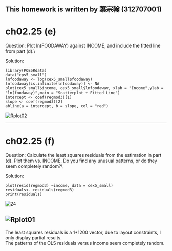 #
## This homework is written by  葉宗翰 (312707001)
# ch02.25 (e)
Question: Plot ln(FOODAWAY) against INCOME, and include the fitted line from part (d).\


Solution:
```
library(POE5Rdata)
data("cps5_small")
lnfoodaway <- log(cex5_small$foodaway)
lnfoodaway[is.infinite(lnfoodaway)] <- NA
plot(cex5_small$income, cex5_small$lnfoodaway, xlab = "Income",ylab = "ln(foodaway)",main = "Scatterplot + Fitted Line")
intercept <- coef(regmod3)[1]
slope <- coef(regmod3)[2]
abline(a = intercept, b = slope, col = "red")
```

![Rplot02](https://github.com/HWTeng-Course/202402-FinEco/assets/150407278/ea070fcf-5471-40f5-9bc0-dec7ac9b3d0c)


---
# ch02.25 (f)
Question: Calculate the least squares residuals from the estimation in part (d). Plot them vs. INCOME. 
Do you find any unusual patterns, or do they seem completely random?\

Solution:
```
plot(resid(regmod3) ~income, data = cex5_small)
residuals<- residuals(regmod3)
print(residuals)
```

![24](https://github.com/HWTeng-Course/202402-Financial-Econometrics/assets/150407278/f1f26d76-8a38-40f7-960d-60d4304d8314)

![Rplot01](https://github.com/HWTeng-Course/202402-FinEco/assets/150407278/98827e1e-067f-41e1-9468-a4cd84454db2)
---
The least squares residuals is a 1*1200 vector, due to layout constraints, I only display partial results.\
The patterns of the OLS residuals versus income seem completely random.
